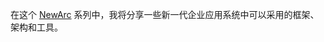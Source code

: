 
<!--
title: 数据库模式即代码
cover: ./cover.png
-->

在这个 [NewArc](https://yylives.cc/tag/newarc/) 系列中，我将分享一些新一代企业应用系统中可以采用的框架、架构和工具。

